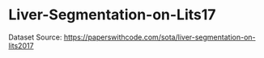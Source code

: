 # Liver-Segmentation-on-Lits17

Dataset Source: https://paperswithcode.com/sota/liver-segmentation-on-lits2017
